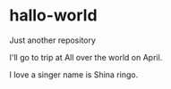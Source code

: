 # hallo-world
Just another repository

I'll go to trip at All over the world on April.

I love a singer name is Shina ringo.
